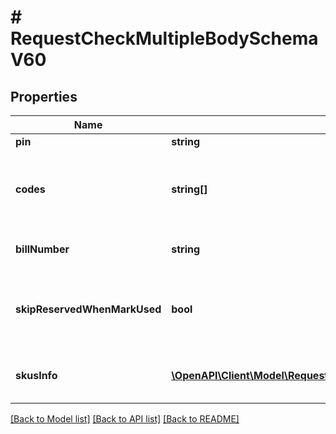 # # RequestCheckMultipleBodySchemaV60

## Properties

Name | Type | Description | Notes
------------ | ------------- | ------------- | -------------
**pin** | **string** | Store pin | [optional]
**codes** | **string[]** | Array of 10-16 characters Got It voucher codes | [optional]
**billNumber** | **string** | Bill number will apply vouchers | [optional]
**skipReservedWhenMarkUsed** | **bool** | When true the system will execute the flow without reserve | [optional]
**skusInfo** | [**\OpenAPI\Client\Model\RequestCheckMultipleBodySchemaV60SkusInfoInner[]**](RequestCheckMultipleBodySchemaV60SkusInfoInner.md) | SKU information in bill_number | [optional]

[[Back to Model list]](../../README.md#models) [[Back to API list]](../../README.md#endpoints) [[Back to README]](../../README.md)
